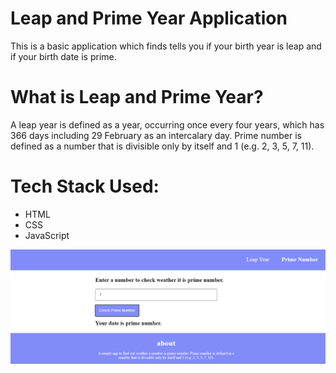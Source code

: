 <h1>Leap and Prime Year Application</h1>
This is a basic application which finds tells you if your birth year is leap and if your birth date is prime.

<h1>What is Leap and Prime Year?</h1>
A leap year is defined as a year, occurring once every four years, which has 366 days including 29 February as an intercalary day. Prime number is defined as a number that is divisible only by itself and 1 (e.g. 2, 3, 5, 7, 11).

<h1>Tech Stack Used:</h1>
<ul>
    <li>HTML</li>
    <li>CSS</li>
    <li>JavaScript</li>
</ul>

<img src="/images/LeapAndPrimeYear.PNG">